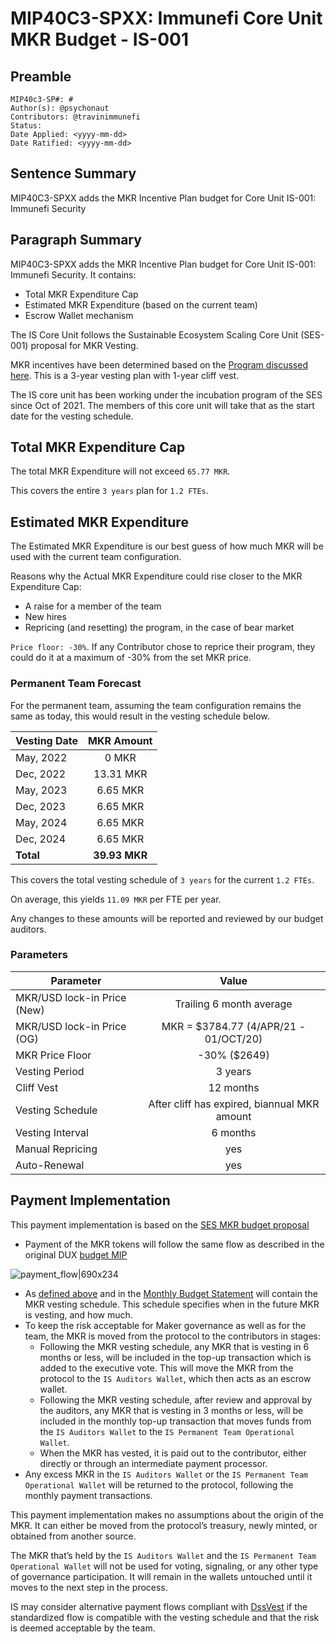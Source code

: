 # MIP40C3-SPXX: Immunefi Core Unit MKR Budget - IS-001

## Preamble
```
MIP40c3-SP#: #
Author(s): @psychonaut
Contributors: @travinimmunefi
Status:
Date Applied: <yyyy-mm-dd>
Date Ratified: <yyyy-mm-dd>
```

## Sentence Summary

MIP40C3-SPXX adds the MKR Incentive Plan budget for Core Unit IS-001: Immunefi Security

## Paragraph Summary

MIP40C3-SPXX adds the MKR Incentive Plan budget for Core Unit IS-001: Immunefi Security. It contains:
- Total MKR Expenditure Cap
- Estimated MKR Expenditure (based on the current team)
- Escrow Wallet mechanism

The IS Core Unit follows the Sustainable Ecosystem Scaling Core Unit (SES-001) proposal for MKR Vesting.

MKR incentives have been determined based on the [Program discussed here](https://forum.makerdao.com/t/pre-mip-discussion-an-alternative-mkr-compensation-plan/8000). This is a 3-year vesting plan with 1-year cliff vest.

The IS core unit has been working under the incubation program of the SES since Oct of 2021. The members of this core unit will take that as the start date for the vesting schedule.

## Total MKR Expenditure Cap

The total MKR Expenditure will not exceed `65.77 MKR`.

This covers the entire `3 years` plan for `1.2 FTEs`.

## Estimated MKR Expenditure

The Estimated MKR Expenditure is our best guess of how much MKR will be used with the current team configuration.

Reasons why the Actual MKR Expenditure could rise closer to the MKR Expenditure Cap:
- A raise for a member of the team
- New hires
- Repricing (and resetting) the program, in the case of bear market

`Price floor: -30%`. If any Contributor chose to reprice their program, they could do it at a maximum of -30% from the set MKR price.

### Permanent Team Forecast

For the permanent team, assuming the team configuration remains the same as today, this would result in the vesting schedule below.

|    Vesting Date      | MKR Amount |
|---------------|:-----:|
| May, 2022 |   0 MKR  |
| Dec, 2022 |   13.31 MKR  |
| May, 2023 |   6.65 MKR  |
| Dec, 2023 |  6.65 MKR  |
| May, 2024 |   6.65 MKR  |
| Dec, 2024 |   6.65 MKR  |
| **Total** | **39.93 MKR**  |

This covers the total vesting schedule of `3 years` for the current `1.2 FTEs`.

On average, this yields `11.09 MKR` per FTE per year.

Any changes to these amounts will be reported and reviewed by our budget auditors.

### Parameters

|    Parameter      | Value |
|---------------|:-----:|
| MKR/USD lock-in Price (New) |   Trailing 6 month average   |
| MKR/USD lock-in Price (OG) |   MKR = $3784.77 (4/APR/21 - 01/OCT/20)  |
| MKR Price Floor |   -30% ($2649)  |
| Vesting Period |   3 years  |
| Cliff Vest |  12 months  |
| Vesting Schedule |   After cliff has expired, biannual MKR amount  |
| Vesting Interval | 6 months  |
| Manual Repricing | yes |
| Auto-Renewal | yes  |

## Payment Implementation

This payment implementation is based on the [SES MKR budget proposal](https://forum.makerdao.com/t/mip40c3-sp17-sustainable-ecosystem-scaling-core-unit-mkr-budget-ses-001/8043)

- Payment of the MKR tokens will follow the same flow as described in the original DUX [budget MIP](https://forum.makerdao.com/t/mip40c3-sp-1-development-ux-core-unit-budget-dux-001/9774)

![payment_flow|690x234](https://github.com/makerdao/mips/blob/master/MIP40/MIP40c3-Subproposals/supporting_materials/MIP40c3-SP27/payment_flow.png)
- As [defined above](https://forum.makerdao.com/t/mip40c3-sp-1-development-ux-core-unit-budget-dux-001/9774) and in the [Monthly Budget Statement](https://github.com/makerdao-dux/transparency-reporting/blob/main/Monthy%20Budget%20Statements/2021-09.md) will contain the MKR vesting schedule. This schedule specifies when in the future MKR is vesting, and how much.
- To keep the risk acceptable for Maker governance as well as for the team, the MKR is moved from the protocol to the contributors in stages:
  - Following the MKR vesting schedule, any MKR that is vesting in 6 months or less, will be included in the top-up transaction which is added to the executive vote. This will move the MKR from the protocol to the `IS Auditors Wallet`, which then acts as an escrow wallet.
  - Following the MKR vesting schedule, after review and approval by the auditors, any MKR that is vesting in 3 months or less, will be included in the monthly top-up transaction that moves funds from the `IS Auditors Wallet` to the `IS Permanent Team Operational Wallet`.
  - When the MKR has vested, it is paid out to the contributor, either directly or through an intermediate payment processor.
- Any excess MKR in the `IS Auditors Wallet` or the `IS Permanent Team Operational Wallet` will be returned to the protocol, following the monthly payment transactions.

This payment implementation makes no assumptions about the origin of the MKR. It can either be moved from the protocol’s treasury, newly minted, or obtained from another source.

The MKR that’s held by the `IS Auditors Wallet` and the `IS Permanent Team Operational Wallet` will not be used for voting, signaling, or any other type of governance participation. It will remain in the wallets untouched until it moves to the next step in the process.

IS may consider alternative payment flows compliant with [DssVest](https://forum.makerdao.com/t/mip-54-dssvest/8025) if the standardized flow is compatible with the vesting schedule and that the risk is deemed acceptable by the team.
